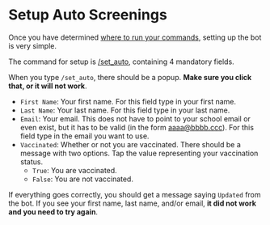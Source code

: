 # Setup Auto Screenings

Once you have determined [where to run your commands](command-execution-space.md), setting up the bot is very simple.

The command for setup is [/set_auto](../commands/set-auto), containing 4 mandatory fields.

When you type `/set_auto`, there should be a popup. **Make sure you click that, or it will not work**.

* `First Name`: Your first name. For this field type in your first name.
* `Last Name`: Your last name. For this field type in your last name.
* `Email`: Your email. This does not have to point to your school email or even exist, but it has to be valid (in the form aaaa@bbbb.ccc). For this field type in the email you want to use.
* `Vaccinated`: Whether or not you are vaccinated. There should be a message with two options. Tap the value representing your vaccination status.
    * `True`: You are vaccinated.
    * `False`: You are not vaccinated.

If everything goes correctly, you should get a message saying `Updated` from the bot. If you see your first name, last name, and/or email, **it did not work and you need to try again**.